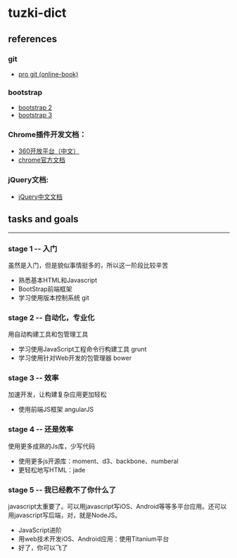 tuzki-dict
===

references
---


### git
* <a href="http://iissnan.com/progit/" target="_blank">pro git (online-book)</a>

### bootstrap
* <a href="http://getbootstrap.com/2.3.2/index.html" target="_blank">bootstrap 2</a>
* <a href="http://getbootstrap.com/" target="_blank">bootstrap 3</a>

### Chrome插件开发文档：
* <a href="http://open.chrome.360.cn/extension_dev/overview.html" target="_blank">360开放平台（中文）</a>
* <a href="https://developer.chrome.com/extensions" target="_blank">chrome官方文档</a>

### jQuery文档:
* <a href="http://hemin.cn/jq/cheatsheet.html" target="_blank">jQuery中文文档</a>

## tasks and goals
---

### stage 1 -- 入门
虽然是入门，但是貌似事情挺多的，所以这一阶段比较辛苦

* 熟悉基本HTML和Javascript
* BootStrap前端框架
* 学习使用版本控制系统 git

### stage 2 -- 自动化，专业化
用自动构建工具和包管理工具

* 学习使用JavaScript工程命令行构建工具 grunt
* 学习使用针对Web开发的包管理器 bower

### stage 3 -- 效率
加速开发，让构建复杂应用更加轻松

* 使用前端JS框架 angularJS

### stage 4 -- 还是效率
使用更多成熟的Js库，少写代码

* 使用更多js开源库：moment、d3、backbone、numberal
* 更轻松地写HTML：jade

### stage 5 -- 我已经教不了你什么了
javascript太重要了。可以用javascript写iOS、Android等等多平台应用。还可以用javascript写后端，对，就是NodeJS。

* JavaScript进阶
* 用web技术开发iOS、Android应用：使用Titanium平台
* 好了，你可以飞了





